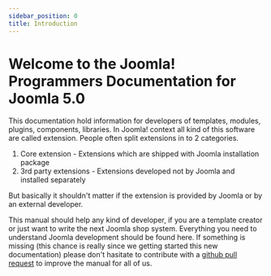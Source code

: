 ```yaml
---
sidebar_position: 0
title: Introduction
---
```


# Welcome to the Joomla! Programmers Documentation for Joomla 5.0

This documentation hold information for developers of templates, modules, plugins, components, libraries.
In Joomla! context all kind of this software are called extension. People often split extensions in to 2 categories.

1. Core extension - Extensions which are shipped with Joomla installation package
2. 3rd party extensions - Extensions developed not by Joomla and installed separately

But basically it shouldn't matter if the extension is provided by Joomla or by an external developer.

This manual should help any kind of developer, if you are a template creator or just want to write the next
Joomla shop system. Everything you need to understand Joomla development should be found here.
If something is missing (this chance is really since we getting started this new documentation) please don't
hasitate to contribute with a [github pull request](https://github.com/joomla/Manual/) to improve the manual for all of us.
